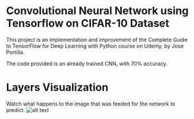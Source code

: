 # Convolutional Neural Network using Tensorflow on CIFAR-10 Dataset

  This project is an implementation and improvement of the Complete Guide to TensorFlow for Deep Learning with Python course on Udemy, by 
Jose Portilla.
  
  The code provided is an already trained CNN, with 70% accuracy.
  
# Layers Visualization

  Watch what happens to the image that was feeded for the network to predict.
![alt text](https://i.imgur.com/dDdyXnv.png)

  
